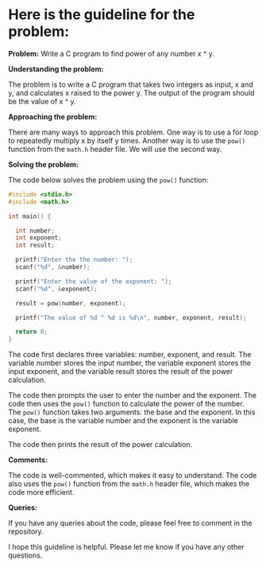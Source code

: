 # Here is the guideline for the problem:

**Problem:** Write a C program to find power of any number x ^ y.

**Understanding the problem:**

The problem is to write a C program that takes two integers as input, x and y, and calculates x raised to the power y. The output of the program should be the value of x ^ y.

**Approaching the problem:**

There are many ways to approach this problem. One way is to use a for loop to repeatedly multiply x by itself y times. Another way is to use the `pow()` function from the `math.h` header file. We will use the second way.

**Solving the problem:**

The code below solves the problem using the `pow()` function:

```c
#include <stdio.h>
#include <math.h>

int main() {

  int number;
  int exponent;
  int result;

  printf("Enter the the number: ");
  scanf("%d", &number);

  printf("Enter the value of the exponent: ");
  scanf("%d", &exponent);

  result = pow(number, exponent);

  printf("The value of %d ^ %d is %d\n", number, exponent, result);

  return 0;
}
```

The code first declares three variables: number, exponent, and result. The variable number stores the input number, the variable exponent stores the input exponent, and the variable result stores the result of the power calculation.

The code then prompts the user to enter the number and the exponent. The code then uses the `pow()` function to calculate the power of the number. The `pow()` function takes two arguments: the base and the exponent. In this case, the base is the variable number and the exponent is the variable exponent.

The code then prints the result of the power calculation.

**Comments:**

The code is well-commented, which makes it easy to understand. The code also uses the `pow()` function from the `math.h` header file, which makes the code more efficient.

**Queries:**

If you have any queries about the code, please feel free to comment in the repository.

I hope this guideline is helpful. Please let me know if you have any other questions.
